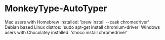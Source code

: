 # MonkeyType-AutoTyper

Mac users with Homebrew installed: 'brew install --cask chromedriver'
Debian based Linux distros: 'sudo apt-get install chromium-driver'
Windows users with Chocolatey installed: 'choco install chromedriver'
